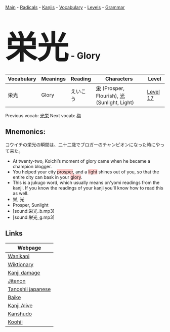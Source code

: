 <style> bigfont {font-size: 100px}</style>
[Main](../README.md) -
[Radicals](../radicals.md) -
[Kanjis](../kanjis.md) -
[Vocabulary](../vocabulary.md) -
[Levels](../levels.md) -
[Grammar](../grammar.md)
# <bigfont> 栄光</bigfont> - Glory 

| Vocabulary | Meanings | Reading | Characters | Level |
| --- | --- | --- | --- | --- |
| 栄光 | Glory | えいこう |  [栄](../kanjis/栄.md) (Prosper, Flourish), [光](../kanjis/光.md) (Sunlight, Light) | [Level 17](../levels/wk_level17.md) |

Previous vocab: [光栄](光栄.md) Next vocab: [梅](梅.md) 

## Mnemonics:
コウイチの栄光の瞬間は、二十二歳でブロガーのチャンピオンになった時にやって来た。
* At twenty-two, Koichi’s moment of glory came when he became a champion blogger.
* You helped your city <span style="background-color:#ffcccb"> prosper</span>, and a <span style="background-color:#ffcccb"> light</span> shines out of you, so that the entire city can bask in your <span style="background-color:#ffcccb"> glory</span>.
* This is a jukugo word, which usually means on'yomi readings from the kanji. If you know the readings of your kanji you'll know how to read this as well.
* 栄, 光
* Prosper, Sunlight
* [sound:栄光_b.mp3]
* [sound:栄光_g.mp3]


## Links 

| Webpage |
| --- |
| [Wanikani          ](https://www.wanikani.com/kanji/栄光) |
| [Wiktionary        ](https://en.wiktionary.org/wiki/栄光) |
| [Kanji damage      ](http://www.kanjidamage.com/kanji/search?utf8=✓&q=栄光) |
| [Jitenon           ](https://jitenon.com/kanji/栄光) |
| [Tanoshii japanese ](https://www.tanoshiijapanese.com/dictionary/kanji.cfm?k=栄光) |
| [Baike             ](https://baike.baidu.com/item/栄光) |
| [Kanji Alive       ](https://app.kanjialive.com/栄光) |
| [Kanshudo          ](https://www.kanshudo.com/searchmn?q=栄光) |
| [Koohii            ](https://kanji.koohii.com/study/kanji/栄光) |
